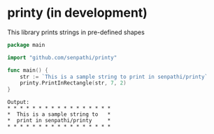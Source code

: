 # printy (in development)
This library prints strings in pre-defined shapes

```go
package main

import "github.com/senpathi/printy"

func main() {
	str := `This is a sample string to print in senpathi/printy`
	printy.PrintInRectangle(str, 7, 2)
}

```

```text
Output:
* * * * * * * * * * * * * * * * *
*  This is a sample string to   *
*  print in senpathi/printy     *
* * * * * * * * * * * * * * * * *
```

